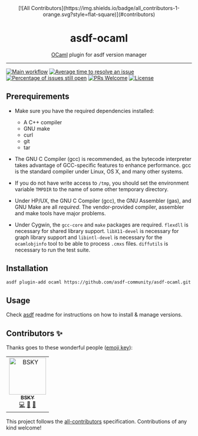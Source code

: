 <div align="center">
[![All Contributors](https://img.shields.io/badge/all_contributors-1-orange.svg?style=flat-square)](#contributors)
<h1>asdf-ocaml</h1>
<span><a href="https://ocaml.org">OCaml</a> plugin for asdf version manager</span>
</div>
<hr />

[![Main workflow](https://github.com/asdf-community/asdf-ocaml/workflows/Main%20workflow/badge.svg)](https://github.com/asdf-community/asdf-ocaml/actions)
[![Average time to resolve an issue](https://isitmaintained.com/badge/resolution/asdf-community/asdf-ocaml.svg)](https://isitmaintained.com/project/asdf-community/asdf-ocaml "Average time to resolve an issue")
[![Percentage of issues still open](https://isitmaintained.com/badge/open/asdf-community/asdf-ocaml.svg)](https://isitmaintained.com/project/asdf-community/asdf-ocaml "Percentage of issues still open")
[![PRs Welcome](https://img.shields.io/badge/PRs-welcome-brightgreen.svg)](http://makeapullrequest.com)
[![License](https://img.shields.io/github/license/asdf-community/asdf-ocaml?color=brightgreen)](https://github.com/asdf-community/asdf-ocaml/blob/master/LICENSE)

## Prerequirements

- Make sure you have the required dependencies installed:

  - A C++ compiler
  - GNU make
  - curl
  - git
  - tar

- The GNU C Compiler (gcc) is recommended, as the bytecode interpreter takes
  advantage of GCC-specific features to enhance performance. gcc is the standard
  compiler under Linux, OS X, and many other systems.

- If you do not have write access to `/tmp`, you should set the environment
  variable `TMPDIR` to the name of some other temporary directory.

- Under HP/UX, the GNU C Compiler (gcc), the GNU Assembler (gas), and GNU Make
  are all _required_. The vendor-provided compiler, assembler and make tools
  have major problems.

- Under Cygwin, the `gcc-core` and `make` packages are required. `flexdll` is
  necessary for shared library support. `libX11-devel` is necessary for graph
  library support and `libintl-devel` is necessary for the `ocamlobjinfo` tool
  to be able to process `.cmxs` files. `diffutils` is necessary to run the test
  suite.

## Installation

```bash
asdf plugin-add ocaml https://github.com/asdf-community/asdf-ocaml.git
```

## Usage

Check [asdf](https://github.com/asdf-vm/asdf) readme for instructions on how to
install & manage versions.

## Contributors ✨

Thanks goes to these wonderful people ([emoji key](https://allcontributors.org/docs/en/emoji-key)):

<!-- ALL-CONTRIBUTORS-LIST:START - Do not remove or modify this section -->
<!-- prettier-ignore -->
<table>
  <tr>
    <td align="center"><a href="https://bsky.moe"><img src="https://avatars3.githubusercontent.com/u/38746192?v=4" width="100px;" alt="BSKY"/><br /><sub><b>BSKY</b></sub></a><br /><a href="https://github.com/asdf-community/asdf-ocaml/commits?author=imbsky" title="Code">💻</a> <a href="https://github.com/asdf-community/asdf-ocaml/commits?author=imbsky" title="Documentation">📖</a> <a href="#maintenance-imbsky" title="Maintenance">🚧</a></td>
  </tr>
</table>

<!-- ALL-CONTRIBUTORS-LIST:END -->

This project follows the [all-contributors](https://github.com/all-contributors/all-contributors) specification. Contributions of any kind welcome!